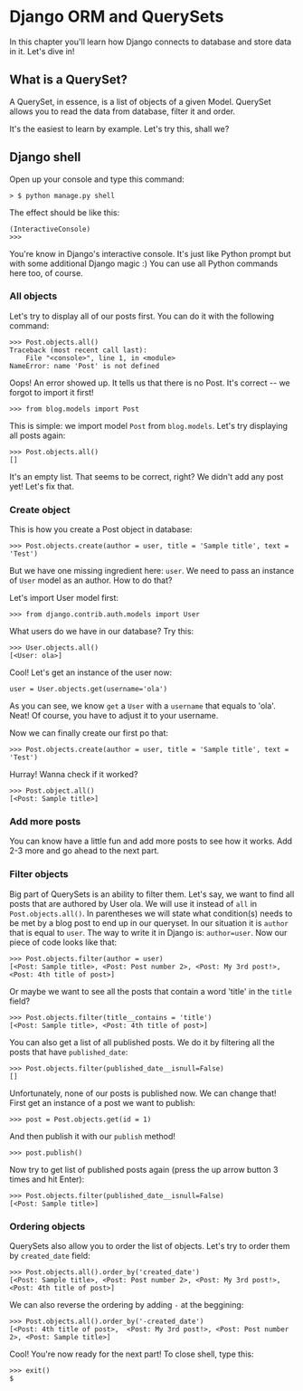 # Django ORM and QuerySets

In this chapter you'll learn how Django connects to database and store data in it. Let's dive in!

## What is a QuerySet?

A QuerySet, in essence, is a list of objects of a given Model. QuerySet allows you to read the data from database, filter it and order. 

It's the easiest to learn by example. Let's try this, shall we?

## Django shell

Open up your console and type this command:

	> $ python manage.py shell

The effect should be like this: 

	(InteractiveConsole)
	>>>

You're know in Django's interactive console. It's just like Python prompt but with some additional Django magic :) You can use all Python commands here too, of course. 

### All objects

Let's try to display all of our posts first. You can do it with the following command: 

	>>> Post.objects.all()
	Traceback (most recent call last):
  		File "<console>", line 1, in <module>
	NameError: name 'Post' is not defined

Oops! An error showed up. It tells us that there is no Post. It's correct -- we forgot to import it first!

	>>> from blog.models import Post

This is simple: we import model `Post` from `blog.models`. Let's try displaying all posts again:

	>>> Post.objects.all()
	[]

It's an empty list. That seems to be correct, right? We didn't add any post yet! Let's fix that.

### Create object

This is how you create a Post object in database:

	>>> Post.objects.create(author = user, title = 'Sample title', text = 'Test')

But we have one missing ingredient here: `user`. We need to pass an instance of `User` model as an author. How to do that?

Let's import User model first:

	>>> from django.contrib.auth.models import User

What users do we have in our database? Try this:

	>>> User.objects.all()
	[<User: ola>]

Cool! Let's get an instance of the user now:

	user = User.objects.get(username='ola')

As you can see, we know `get` a `User` with a `username` that equals to 'ola'. Neat! Of course, you have to adjust it to your username.

Now we can finally create our first po that:

	>>> Post.objects.create(author = user, title = 'Sample title', text = 'Test')

Hurray! Wanna check if it worked?

	>>> Post.object.all()
	[<Post: Sample title>]

### Add more posts

You can know have a little fun and add more posts to see how it works. Add 2-3 more and go ahead to the next part.

### Filter objects

Big part of QuerySets is an ability to filter them. Let's say, we want to find all posts that are authored by User ola. We will use it instead of `all` in `Post.objects.all()`. In parentheses we will state what condition(s) needs to be met by a blog post to end up in our queryset. In our situation it is `author` that is equal to `user`. The way to write it in Django is: `author=user`. Now our piece of code looks like that:

	>>> Post.objects.filter(author = user)
	[<Post: Sample title>, <Post: Post number 2>, <Post: My 3rd post!>, <Post: 4th title of post>]

Or maybe we want to see all the posts that contain a word 'title' in the `title` field?

	>>> Post.objects.filter(title__contains = 'title')
	[<Post: Sample title>, <Post: 4th title of post>]	

You can also get a list of all published posts. We do it by filtering all the posts that have `published_date`:

	>>> Post.objects.filter(published_date__isnull=False)
	[]

Unfortunately, none of our posts is published now. We can change that! First get an instance of a post we want to publish:

	>>> post = Post.objects.get(id = 1)

And then publish it with our `publish` method!

	>>> post.publish()

Now try to get list of published posts again (press the up arrow button 3 times and hit Enter):

	>>> Post.objects.filter(published_date__isnull=False)
	[<Post: Sample title>]

### Ordering objects

QuerySets also allow you to order the list of objects. Let's try to order them by `created_date` field:
	
	>>> Post.objects.all().order_by('created_date')
	[<Post: Sample title>, <Post: Post number 2>, <Post: My 3rd post!>, <Post: 4th title of post>]

We can also reverse the ordering by adding `-` at the beggining:
	
	>>> Post.objects.all().order_by('-created_date')
	[<Post: 4th title of post>,  <Post: My 3rd post!>, <Post: Post number 2>, <Post: Sample title>]

Cool! You're now ready for the next part! To close shell, type this:

	>>> exit()
	$








